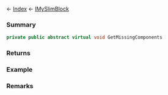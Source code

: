 ← [Index](Api-Index) ← [IMySlimBlock](VRage.Game.ModAPI.Ingame.IMySlimBlock)

### Summary

```csharp
private public abstract virtual void GetMissingComponents
```

### Returns

### Example

### Remarks


